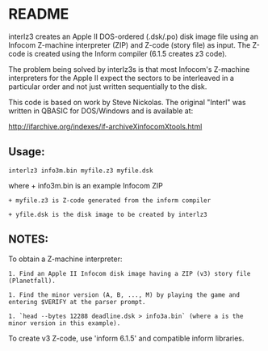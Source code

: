 # README #

interlz3 creates an Apple II DOS-ordered (.dsk/.po) disk image file using an Infocom Z-machine interpreter (ZIP)
and Z-code (story file) as input. The Z-code is created using the Inform compiler (6.1.5 creates z3 code).

The problem being solved by interlz3s is that most Infocom's Z-machine interpreters for the Apple II expect
the sectors to be interleaved in a particular order and not just written sequentially to the disk.

This code is based on  work by Steve Nickolas.
The original "Interl" was written in QBASIC for DOS/Windows
and is available at:

http://ifarchive.org/indexes/if-archiveXinfocomXtools.html

Usage:
------
    interlz3 info3m.bin myfile.z3 myfile.dsk

where 
    + info3m.bin is an example Infocom ZIP
    
    + myfile.z3 is Z-code generated from the inform compiler
    
    + yfile.dsk is the disk image to be created by interlz3


NOTES:
------
To obtain a Z-machine interpreter:

    1. Find an Apple II Infocom disk image having a ZIP (v3) story file (Planetfall).
    
    1. Find the minor version (A, B, ..., M) by playing the game and entering $VERIFY at the parser prompt. 
    
    1. `head --bytes 12288 deadline.dsk > info3a.bin` (where a is the minor version in this example).
    

To create v3 Z-code, use 'inform 6.1.5' and compatible inform libraries.



